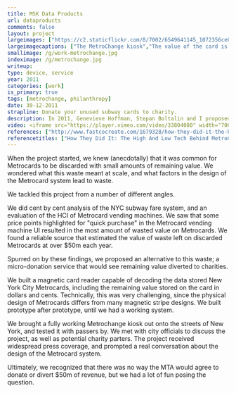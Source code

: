 ```yaml
---
title: MSK Data Products
url: dataproducts
comments: false
layout: project
largeimages: ["https://c2.staticflickr.com/8/7002/6549641145_1072356ce0_b.jpg","https://c2.staticflickr.com/8/7148/6549640559_aef3ed99ca_b.jpg","https://c2.staticflickr.com/8/7144/6495568579_147f3e3ba4_b.jpg"]
largeimagecaptions: ["The MetroChange kiosk","The value of the card is read, and added to a total value. The user is asked to discard their Metrocard for recycling.","Inside the MetroChange kiosk."]
smallimage: /g/work-metrochange.jpg
indeximage: /g/metrochange.jpg
writeup: 
type: device, service
year: 2011
categories: [work]
is_primary: true
tags: [metrochange, philanthropy]
date: 30-12-2011
strapline: Donate your unused subway cards to charity.
description: In 2011, Genevieve Hoffman, Stepan Boltalin and I proposed MetroChange, a micro-donation platform that would allow users of the New York City transit systems to donate the small amounts of remaining value on their Metrocards to charity. 
video: <iframe src="https://player.vimeo.com/video/33804080" width="700" height="394" frameborder="0" webkitallowfullscreen mozallowfullscreen allowfullscreen></iframe>
references: ["http://www.fastcocreate.com/1679328/how-they-did-it-the-high-and-low-tech-behind-metrochange","http://www.good.is/post/spare-change-for-social-change-can-wasted-subway-fees-be-used-for-public-good/","https://www.flickr.com/photos/paulmmay/albums/72157627902422144"]
referencetitles: ["How They Did It: The High And Low Tech Behind MetroChange - Fast Company Co-Create","MetroChange Could Turn Wasted Subway Fees Into Public Good - GOOD Magazine","More photos of MetroChange, the process, and prototypes"] 
---
```

When the project started, we knew (anecdotally) that it was common for Metrocards to be discarded with small amounts of remaining value. We wondered what this waste meant at scale, and what factors in the design of the Metrocard system lead to waste.

We tackled this project from a number of different angles.  

We did cent by cent analysis of the NYC subway fare system, and an evaluation of the HCI of Metrocard vending machines. We saw that some price points highlighted for "quick purchase" in the Metrocard vending machine UI resulted in the most amount of wasted value on Metrocards. We found a reliable source that estimated the value of waste left on discarded Metrocards at over $50m each year. 

Spurred on by these findings, we proposed an alternative to this waste; a micro-donation service that would see remaining value diverted to charities. 

We built a magnetic card reader capable of decoding the data stored New York City Metrocards, including the remaining value stored on the card in dollars and cents. Technically, this was very challenging, since the physical design of Metrocards differs from many magnetic stripe designs. We built prototype after prototype, until we had a working system. 

We brought a fully working Metrochange kiosk out onto the streets of New York, and tested it with passers by. We met with city officials to discuss the project, as well as potential charity parters. The project received widespread press coverage, and prompted a real conversation about the design of the Metrocard system.

Ultimately, we recognized that there was no way the MTA would agree to donate or divert $50m of revenue, but we had a lot of fun posing the question. 
